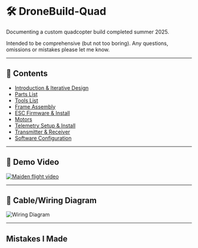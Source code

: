 # 🛠️ DroneBuild-Quad
Documenting a custom quadcopter build completed summer 2025.

Intended to be comprehensive (but not too boring). Any questions, omissions or mistakes please let me know.

---

## 📑 Contents 

- [Introduction & Iterative Design](docs/01-introduction.md)
- [Parts List](docs/02-parts-list.md)
- [Tools List](docs/02b-tools-list.md)
- [Frame Assembly](docs/03-frame-assembly.md)
- [ESC Firmware & Install](docs/04-esc.md)
- [Motors](docs/05-motors.md)
- [Telemetry Setup & Install](docs/06-telemetry.md)
- [Transmitter & Receiver](docs/07-transmitter-receiver.md)
- [Software Configuration](docs/08-software-config.md)

---

## 🎥 Demo Video
[![Maiden flight video](media/images/final-finished.jpg)](https://www.youtube.com/watch?v=YOUR_VIDEO_ID)

--- 

## 🚠 Cable/Wiring Diagram
![Wiring Diagram](media/images/wiring-diagram.png)

---

## Mistakes I Made
